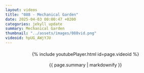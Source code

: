 ```yaml
---
layout: videos
title: "088 - Mechanical Garden"
date: 2025-04-03 00:00:47 +0200
categories: jekyll update
summary: Mechanical Garden
thumbnail: "../assets/images/088vid.png"
videoid: hpUG_AWjYJU
---
```


<div style="text-align: center; margin-top: 20px;">
  {% include youtubePlayer.html id=page.videoid %}
  <p style="margin-top: 15px; font-size: 1.2em; color: #333;">
    <p>{{ page.summary | markdownify }}</p>
  </p>
</div>
